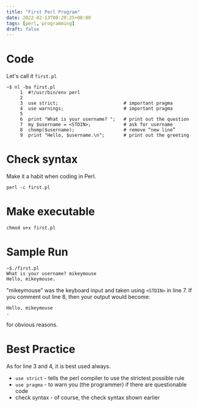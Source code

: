 ```yaml
---
title: "First Perl Program"
date: 2022-02-13T00:20:25+08:00
tags: [perl, programming]
draft: false
---
```


# Code
Let's call it `first.pl`
```
~$ nl -ba first.pl
     1	#!/usr/bin/env perl
     2	
     3	use strict;                        # important pragma
     4	use warnings;                      # important pragma
     5	
     6	print "What is your username? ";   # print out the question
     7	my $username = <STDIN>;            # ask for username
     8	chomp($username);                  # remove “new line”
     9	print "Hello, $username.\n";       # print out the greeting
```

# Check syntax
Make it a habit when coding in Perl.
```
perl -c first.pl
```

# Make executable
```
chmod u+x first.pl
```

# Sample Run
```
~$./first.pl 
What is your username? mikeymouse
Hello, mikeymouse.
```

"mikeymouse" was the keyboard input and taken using `<STDIN>` in line 7.
If you comment out line 8, then your output would become:
```
Hello, mikeymouse
.
```
for obvious reasons.

# Best Practice
As for line 3 and 4, it is best used always.
* `use strict` - tells the perl compiler to use the strictest possible rule
* `use pragma` - to warn you (the programmer) if there are questionable code
* check syntax - of course, the check syntax shown earlier
